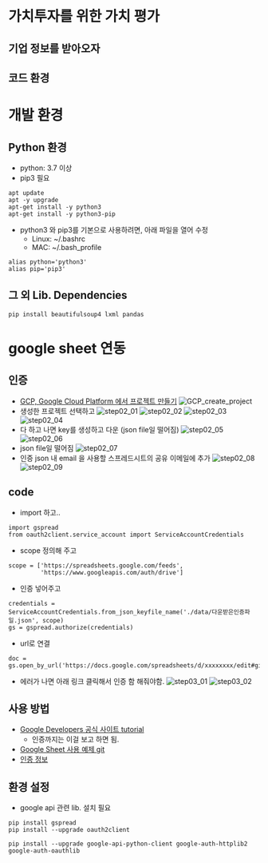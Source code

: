 # 가치투자를 위한 가치 평가

## 기업 정보를 받아오자

## 코드 환경

# 개발 환경

## Python 환경
* python: 3.7 이상
* pip3 필요
~~~
apt update
apt -y upgrade
apt-get install -y python3
apt-get install -y python3-pip
~~~
* python3 와 pip3를 기본으로 사용하려면, 아래 파일을 열어 수정
    * Linux: ~/.bashrc 
    * MAC: ~/.bash_profile
~~~
alias python='python3'
alias pip='pip3'
~~~

## 그 외 Lib. Dependencies
~~~
pip install beautifulsoup4 lxml pandas 
~~~

# google sheet 연동
## 인증
* [GCP, Google Cloud Platform 에서 프로젝트 만들기](https://console.cloud.google.com/projectselector2/apis)
![GCP_create_project](./fig/gcp_create_project.png)
* 생성한 프로젝트 선택하고
![step02_01](./fig/step02-01.png)
![step02_02](./fig/step02-02.png)
![step02_03](./fig/step02-03.png)
![step02_04](./fig/step02-04.png)
* 다 하고 나면 key를 생성하고 다운 (json file일 떨어짐)
![step02_05](./fig/step02-05.png)
![step02_06](./fig/step02-06.png)
* json file일 떨어짐
![step02_07](./fig/step02-07.png)
* 인증 json 내 email 을 사용할 스프레드시트의 공유 이메일에 추가
![step02_08](./fig/step02-08.png)
![step02_09](./fig/step02-09.png)
## code
* import 하고..
~~~
import gspread
from oauth2client.service_account import ServiceAccountCredentials
~~~
* scope 정의해 주고
~~~
scope = ['https://spreadsheets.google.com/feeds',
         'https://www.googleapis.com/auth/drive']
~~~
* 인증 넣어주고
~~~
credentials = ServiceAccountCredentials.from_json_keyfile_name('./data/다운받은인증파일.json', scope)
gs = gspread.authorize(credentials)
~~~
* url로 연결
~~~
doc = gs.open_by_url('https://docs.google.com/spreadsheets/d/xxxxxxxx/edit#gid=0')
~~~
* 에러가 나면 아래 링크 클릭해서 인증 함 해줘야함.
![step03_01](./fig/step03-01.png)
![step03_02](./fig/step03-02.png)



## 사용 방법
* [Google Developers 공식 사이트 tutorial](https://developers.google.com/sheets/api/quickstart/python)
    * 인증까지는 이걸 보고 하면 됨.
* [Google Sheet 사용 예제 git](https://github.com/gsuitedevs/python-samples)
* [인증 정보](https://docs.google.com/document/d/1X5YvvzRfTSZ5FUzNDZRmeZh9pi8nLK5o6SamiU_iWbc/edit#)

## 환경 설정
* google api 관련 lib. 설치 필요
~~~
pip install gspread
pip install --upgrade oauth2client

pip install --upgrade google-api-python-client google-auth-httplib2 google-auth-oauthlib
~~~


<!--
그림 추가
![ex_screenshot](./img/screenshot.png)

*single asterisks* - 기울임체
_single underscores_ - 기울임체
**double asterisks** - 굵은글씨체
__double underscores__ - 기울임체/굵은글씨체
***triple underscores*** - 기울임체/굵은글씨체
~~cancelline~~ - 취소줄

기본 테이블
| 이름   | 설명  | 나이 |
| ----- | ---- | --- |
| 김태완  | 아빠  | 40 |
| 임선영  | 엄마  | 30 |
| 김민수  | 아들  | 2  |

테이블 정렬
오른쪽 정렬
—-:
왼쪽 정렬
:—-
가운데 정렬
:—-:

| 이름   | 설명  | 나이 |
| :----- | ----: | :---: |
| 김태완  | 아빠  | 40 |
| 임선영  | 엄마  | 30 |
| 김민수  | 아들  | 2  |

링크
[taewan.kim](http://taewan.kim)

참조 링크
[구글][1]
[1]: http://www.google.com

각주
최근 스칼라는 매우 인기가 높은 언어이다.[^scala]
\[^scala]: 스칼라는 마틴 오더시크가 개발한 함수형 언어이다.
-->